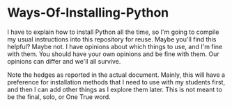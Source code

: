 # Ways-Of-Installing-Python

I have to explain how to install Python all the time, so I'm going to compile my usual instructions into this repository for reuse.  Maybe you'll find this helpful?  Maybe not.  I have opinions about which things to use, and I'm fine with them.  You should have your own opinions and be fine with them.  Our opinions can differ and we'll all survive.

Note the hedges as reported in the actual document.  Mainly, this will have a preference for installation methods that I need to use with my students first, and then I can add other things as I explore them later. This is not meant to be the final, solo, or One True word.